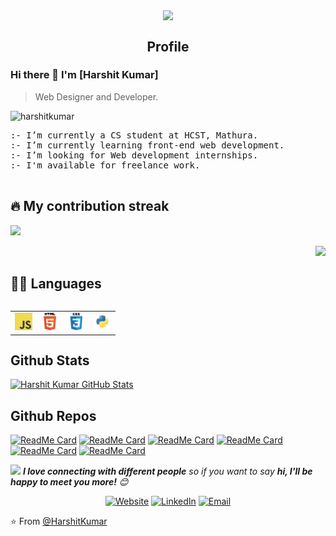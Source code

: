 <p align="center">
 <img align='center' src="https://media.giphy.com/media/M9gbBd9nbDrOTu1Mqx/giphy.gif" width="230">
 <h2 align="center">Profile</h2>
</p>

### Hi there 👋 I'm [Harshit Kumar]
>Web Designer and Developer.


<img src="https://komarev.com/ghpvc/?username=Harshit850" alt="harshitkumar" />

<div>
 <pre>
:- I’m currently a CS student at HCST, Mathura.
:- I’m currently learning front-end web development.
:- I’m looking for Web development internships.
:- I'm available for freelance work.
 </pre>
</div>

## 🔥 My contribution streak

<p align="left">
  <a href="https://github.com/Harshit850/github-readme-streak-stats">
    <img src="https://github-readme-streak-stats.herokuapp.com/?user=Harshit850#version3"/>
  </a>
</p>
<p align="right">
  <img src="https://github-readme-stats.vercel.app/api?username=ankitsri98&&show_icons=true&title_color=ffffff&icon_color=bb2acf&text_color=daf7dc&bg_color=151515" />
</p>

## 👨‍💻 Languages

<table align="left">
    <tbody>
        <tr>
            <td><a href="#"><img alt="JavaScript" title="JavaScript" height="28px"
                        src="https://raw.githubusercontent.com/github/explore/80688e429a7d4ef2fca1e82350fe8e3517d3494d/topics/javascript/javascript.png" /></a>
            </td>
            <td><a href="#"><img alt="HTML5" title="HTML5" height="28px"
                        src="https://raw.githubusercontent.com/github/explore/80688e429a7d4ef2fca1e82350fe8e3517d3494d/topics/html/html.png" /></a>
            </td>
            <td><a href="#"><img alt="CSS3" title="CSS3" height="28px"
                        src="https://raw.githubusercontent.com/github/explore/80688e429a7d4ef2fca1e82350fe8e3517d3494d/topics/css/css.png" /></a>
            </td>
            <td><a href="#"><img alt="Python" title="Python" height="28px"
                        src="https://raw.githubusercontent.com/github/explore/80688e429a7d4ef2fca1e82350fe8e3517d3494d/topics/python/python.png" /></a>
            </td>
        </tr>
    </tbody>
</table>
<br /> <br /> <br/>

## Github Stats
  [![Harshit Kumar GitHub Stats](https://github-readme-stats.vercel.app/api?username=Harshit850&show_icons=true&count_private=true)](https://github.com/Harshit850)

## Github Repos

[![ReadMe Card](https://github-readme-stats.vercel.app/api/pin/?username=Harshit850&repo=Blog&show_owner=true)](https://github.com/Harshit850/Blog)
[![ReadMe Card](https://github-readme-stats.vercel.app/api/pin/?username=Harshit850&repo=TD&show_owner=true)](https://github.com/Harshit850/TD)
[![ReadMe Card](https://github-readme-stats.vercel.app/api/pin/?username=Harshit850&repo=Profile&show_owner=true)](https://github.com/Harshit850/Profile)
[![ReadMe Card](https://github-readme-stats.vercel.app/api/pin/?username=Harshit850&repo=My-Site&show_owner=true)](https://github.com/Harshit850/My-Site)
[![ReadMe Card](https://github-readme-stats.vercel.app/api/pin/?username=Harshit850&repo=advice-app-react&show_owner=true)](https://github.com/Harshit850/advice-app-react)
[![ReadMe Card](https://github-readme-stats.vercel.app/api/pin/?username=Harshit850&repo=Awesome-Todo-List-REACT&show_owner=true)](https://github.com/Harshit850/Awesome-Todo-List-REACT)

<img src="https://media.giphy.com/media/LnQjpWaON8nhr21vNW/giphy.gif" width="60"> <em><b>I love connecting with different people</b> so if you want to say <b>hi, I'll be happy to meet you more!</b> 😊</em>

<p align="center">
<a href="https://harshit850.github.io/Profile/" target="_blank"><img alt="Website" src="https://img.shields.io/badge/Website-https://harshit850.github.io/Profile/-blue?style=flat&logo=google-chrome"></a>
<a href="https://www.linkedin.com/in/harshit-kumar/" target="_blank"><img alt="LinkedIn" src="https://img.shields.io/badge/LinkedIn-blue?style=flat&logo=linkedin"></a>
<a href="mailto:kumarharshit850@gmail.com"><img alt="Email" src="https://img.shields.io/badge/Email-kumarharshit850@gmail.com-blue?style=flat&logo=gmail"></a>
</p>


⭐️ From [@HarshitKumar](https://github.com/Harshit850)
